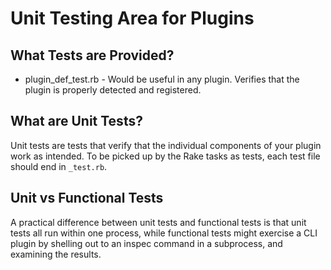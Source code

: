 # Unit Testing Area for Plugins

## What Tests are Provided?

 * plugin_def_test.rb - Would be useful in any plugin.  Verifies that the plugin is properly detected and registered.
 

## What are Unit Tests?

Unit tests are tests that verify that the individual components of your plugin work as intended.  To be picked up by the Rake tasks as tests, each test file should end in `_test.rb`.

## Unit vs Functional Tests

A practical difference between unit tests and functional tests is that unit tests all run within one process, while functional tests might exercise a CLI plugin by shelling out to an inspec command in a subprocess, and examining the results.

